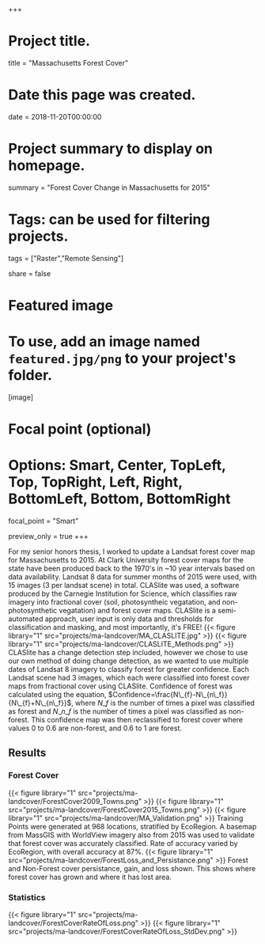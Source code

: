 +++
# Project title.
title = "Massachusetts Forest Cover"

# Date this page was created.
date = 2018-11-20T00:00:00

# Project summary to display on homepage.
summary = "Forest Cover Change in Massachusetts for 2015"

# Tags: can be used for filtering projects.
tags = ["Raster","Remote Sensing"]

share = false

# Featured image
# To use, add an image named `featured.jpg/png` to your project's folder.
[image]
  # Focal point (optional)
  # Options: Smart, Center, TopLeft, Top, TopRight, Left, Right, BottomLeft, Bottom, BottomRight
  focal_point = "Smart"
  
  preview_only = true
+++

For my senior honors thesis, I worked to update a Landsat forest cover map for Massachusetts to 2015. At Clark University forest cover maps for the state have been produced back to the 1970's in ~10 year intervals based on data availability. Landsat 8 data for summer months of 2015 were used, with 15 images (3 per landsat scene) in total. CLASlite was used, a software produced by the Carnegie Institution for Science, which classifies raw imagery into fractional cover (soil, photosyntheic vegatation, and non-photosynthetic vegatation) and forest cover maps. CLASlite is a semi-automated approach, user input is only data and thresholds for classification and masking, and most importantly, it's FREE! 
{{< figure library="1" src="projects/ma-landcover/MA_CLASLITE.jpg" >}}
{{< figure library="1" src="projects/ma-landcover/CLASLITE_Methods.png" >}}
CLASlite has a change detection step included, however we chose to use our own method of doing change detection, as we wanted to use multiple dates of Landsat 8 imagery to classify forest for greater confidence. Each Landsat scene had 3 images, which each were classified into forest cover maps from fractional cover using CLASlite. Confidence of forest was calculated using the equation, $Confidence=\frac{N\_{f}-N\_{n\_f}}{N\_{f}+N\_{n\_f}}$, where $N\_{f}$ is the number of times a pixel was classified as forest and $N\_{n\_f}$ is the number of times a pixel was classified as non-forest. This confidence map was then reclassified to forest cover where values 0 to 0.6 are non-forest, and 0.6 to 1 are forest. 

## Results
### Forest Cover
{{< figure library="1" src="projects/ma-landcover/ForestCover2009_Towns.png" >}}
{{< figure library="1" src="projects/ma-landcover/ForestCover2015_Towns.png" >}}
{{< figure library="1" src="projects/ma-landcover/MA_Validation.png" >}}
Training Points were generated at 968 locations, stratified by EcoRegion. A basemap from MassGIS with WorldView imagery also from 2015 was used to validate that forest cover was accurately classified. Rate of accuracy varied by EcoRegion, with overall accuracy at 87%.
{{< figure library="1" src="projects/ma-landcover/ForestLoss_and_Persistance.png" >}}
Forest and Non-Forest cover persistance, gain, and loss shown. This shows where forest cover has grown and where it has lost area.

### Statistics
{{< figure library="1" src="projects/ma-landcover/ForestCoverRateOfLoss.png" >}}
{{< figure library="1" src="projects/ma-landcover/ForestCoverRateOfLoss_StdDev.png" >}}

